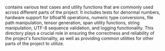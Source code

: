 contains various test cases and utility functions that are commonly used across different parts of the project. It includes tests for denormal numbers, hardware support for bfloat16 operations, numeric type conversions, file path manipulation, tensor generation, span utility functions, string manipulation, UTF-8 sequence validation, and logging functionality. This directory plays a crucial role in ensuring the correctness and reliability of the project's functionality, as well as providing common utilities for other parts of the project to utilize.
